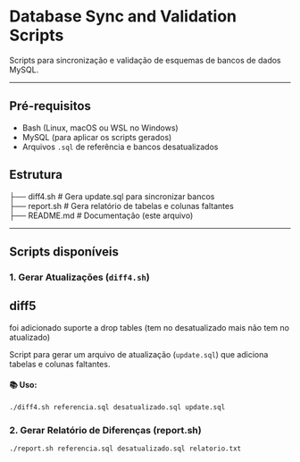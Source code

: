 # Database Sync and Validation Scripts

Scripts para sincronização e validação de esquemas de bancos de dados MySQL.

---

## Pré-requisitos

- Bash (Linux, macOS ou WSL no Windows)
- MySQL (para aplicar os scripts gerados)
- Arquivos `.sql` de referência e bancos desatualizados

## Estrutura

├── diff4.sh          # Gera update.sql para sincronizar bancos  
├── report.sh         # Gera relatório de tabelas e colunas faltantes  
├── README.md         # Documentação (este arquivo)  

---

## Scripts disponíveis

### 1. **Gerar Atualizações (`diff4.sh`)**

## diff5 
foi adicionado suporte a drop tables (tem no desatualizado mais não tem no atualizado)



Script para gerar um arquivo de atualização (`update.sql`) que adiciona tabelas e colunas faltantes.

#### **📚 Uso:**

```bash
./diff4.sh referencia.sql desatualizado.sql update.sql
```

### 2. **Gerar Relatório de Diferenças (report.sh)**
```bash
./report.sh referencia.sql desatualizado.sql relatorio.txt
```

